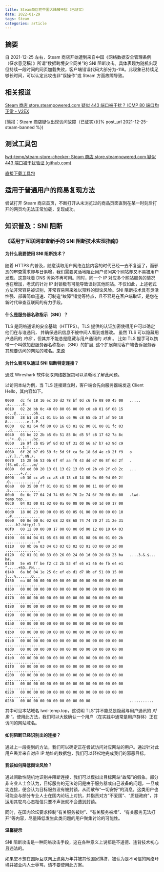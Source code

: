 ```yaml
---
title: Steam商店在中国大陆被干扰（已证实）
date: 2022-01-29
tags: Steam
categories: article
---
```


## 摘要

自 2021-12-25 左右，Steam 商店开始遭到来自中国《网络数据安全管理条例（征求意见稿）》所谓“数据跨境安全网关”的 SNI 阻断攻击。具体表现为随机出现但持续一段时间的网页加载失败，客户端错误代码大部分为-118。此现象已持续足够长时间，可以认定此攻击非“误操作”或 Steam 方面故障导致。

## 相关报道

[Steam 商店 store.steampowered.com 疑似 443 端口被干扰？ ICMP 80 端口均正常 - V2EX](https://www.v2ex.com/t/824179)

[简报：Steam 商店疑似出现访问故障（已证实）]({% post_url 2021-12-25-steam-banned %})

## 测试工具包

[lwd-temp/steam-store-checker: Steam 商店 store.steampowered.com 疑似 443 端口被干扰验证 (github.com)](https://github.com/lwd-temp/steam-store-checker)

[直接下载工具包](https://github.com/lwd-temp/steam-store-checker/archive/refs/heads/main.zip)

## 适用于普通用户的简易复现方法

尝试打开 Steam 商店首页，不断打开从未浏览过的商品页面直到在某一时刻后打开的网页均无法正常加载，复现成功。

## 知识普及：SNI 阻断

### 《适用于互联网审查新手的 SNI 阻断技术实现指南》

#### 为什么我要使用 SNI 阻断技术？

随着 HTTPS 的普及，随意读取用户网络连接内容的时代已经一去不复返了，而邪恶的审查需求却与日俱增，我们需要灵活地阻止用户访问某个网站却又不易被用户发现，这意味着 DNS 污染不再可用。同时，同一个 IP 对应多个网站服务的情况也在增加，老式的针对 IP 封锁极有可能导致误封其他网站。不仅如此，上述老式方法非常容易被识别，非常容易带来难以预料的舆论风险。SNI 阻断技术具有灵活性强、部署简单迅速、可制造“故障”错觉等特点，且不容易在客户端取证，是您在新时代审查互联网的有力手段。

#### 什么是服务器名称指示（SNI）？

TLS 是网络通讯的安全基础（HTTPS）。TLS 提供的认证加密使得用户可以确定他们在与谁通讯， 并确保通讯信息不被中间人看到或篡改。 虽然 TLS 可以隐藏用户通讯的 _内容_ ，但其并不能总是隐藏与用户通讯的 _对象_ 。 比如 TLS 握手可以携带一个叫做加密服务器名称指示（SNI）的扩展, 这个扩展帮助客户端告诉服务器其想要访问的网站的域名。[来源](https://gfw.report/blog/gfw_esni_blocking/zh/)

#### 为什么我可以通过 SNI 阻断特定连接？

通过 Wireshark 软件获取网络数据包可以清晰地了解此问题。

以访问本站为例，当 TLS 连接建立时，客户端会先向服务器端发送 Client Hello，其内容如下。

```
0000   dc fe 18 16 ec 20 d2 78 bf 0d c6 fe 08 00 45 00   ..... .x......E.
0010   02 2d bb 0c 40 00 80 06 00 00 c0 a8 01 6f 68 15   .-..@........oh.
0020   38 b1 c0 c1 01 bb b5 c6 96 c8 65 db 3f af 50 18   8.........e.?.P.
0030   02 02 64 fd 00 00 16 03 01 02 00 01 00 01 fc 03   ..d.............
0040   03 be 22 2b b5 0b 51 85 8c d5 5f c8 17 62 7a 8c   .."+..Q..._..bz.
0050   2e 9f cb 05 9f 8d 03 8f 31 dd 66 a7 b7 e3 9d c9   ........1.f.....
0060   6f 20 b7 d9 59 fc 5d 9f ca 5e 18 6d 4e c8 2f f9   o ..Y.]..^.mN./.
0070   15 28 66 53 0b 6f 4f aa f0 43 dd e7 06 8f 6d 2f   .(fS.oO..C....m/
0080   0d ed 00 20 13 01 13 02 13 03 c0 2b c0 2f c0 2c   ... .......+./.,
0090   c0 30 cc a9 cc a8 c0 13 c0 14 00 9c 00 9d 00 2f   .0............./
00a0   00 35 00 ff 01 00 01 93 00 00 00 11 00 0f 00 00   .5..............
00b0   0c 6c 77 64 2d 74 65 6d 70 2e 74 6f 70 00 0b 00   .lwd-temp.top...
00c0   04 03 00 01 02 00 0a 00 08 00 06 00 1d 00 17 00   ................
00d0   18 00 23 00 00 00 05 00 05 01 00 00 00 00 00 10   ..#.............
00e0   00 0e 00 0c 02 68 32 08 68 74 74 70 2f 31 2e 31   .....h2.http/1.1
00f0   00 12 00 00 00 17 00 00 00 0d 00 12 00 10 04 03   ................
0100   08 04 04 01 05 03 08 05 05 01 08 06 06 01 00 2b   ...............+
0110   00 0b 0a 03 04 03 03 03 02 03 01 03 00 00 2d 00   ..............-.
0120   02 01 01 00 33 00 26 00 24 00 1d 00 20 68 23 ba   ....3.&.$... h#.
0130   5e e5 ff be f2 c2 2b 53 4f e5 e1 46 4e fb e4 e1   ^.....+SO..FN...
0140   6a b6 04 1e 25 0c ef eb d1 d7 8b ef 51 00 15 00   j...%.......Q...
0150   ea 00 00 00 00 00 00 00 00 00 00 00 00 00 00 00   ................
0160   00 00 00 00 00 00 00 00 00 00 00 00 00 00 00 00   ................
0170   00 00 00 00 00 00 00 00 00 00 00 00 00 00 00 00   ................
0180   00 00 00 00 00 00 00 00 00 00 00 00 00 00 00 00   ................
0190   00 00 00 00 00 00 00 00 00 00 00 00 00 00 00 00   ................
01a0   00 00 00 00 00 00 00 00 00 00 00 00 00 00 00 00   ................
01b0   00 00 00 00 00 00 00 00 00 00 00 00 00 00 00 00   ................
01c0   00 00 00 00 00 00 00 00 00 00 00 00 00 00 00 00   ................
01d0   00 00 00 00 00 00 00 00 00 00 00 00 00 00 00 00   ................
01e0   00 00 00 00 00 00 00 00 00 00 00 00 00 00 00 00   ................
01f0   00 00 00 00 00 00 00 00 00 00 00 00 00 00 00 00   ................
0200   00 00 00 00 00 00 00 00 00 00 00 00 00 00 00 00   ................
0210   00 00 00 00 00 00 00 00 00 00 00 00 00 00 00 00   ................
0220   00 00 00 00 00 00 00 00 00 00 00 00 00 00 00 00   ................
0230   00 00 00 00 00 00 00 00 00 00 00                  ...........

```

其中可见本站域名 lwd-temp.top，这说明 TLS“并不能总是隐藏与用户通讯的 _对象_ ”。使用此方法，我们可以大致确认一个用户（在实践中通常是用户群体）正在访问的网站域名。

#### 如何阻断已经识别出的连接？

通过上一段提到的方法，我们可以确定正在尝试访问对应网站的用户。通过针对此用户丢弃来自对应 IP 地址的数据包，我们可以轻松地完成我们的邪恶目标。

#### 我该如何降低舆论风险？

通过间歇性随机地识别并阻断连接，我们可以模拟出目标网站“故障”的假象。部分非专业人士会认为，目标服务的无法访问是由于服务器或自己设备的问题，一旦成功连接，便会认为目标服务没有被封锁，从而散布“一切安好”的消息。这类用户也可能会与部分专业人士在国内论坛上对抗，并指责对方“不爱国”、“质疑政府”，并运用其鸵鸟心态相信只要不声张就不会遭到封锁。

同时，在国内论坛要求控制“有关服务被封”、“有关服务被墙”、“有关服务无法打开”等内容，尽量降低发生此类问题的用户聚集讨论的可能性。

#### 温馨提示

SNI 阻断攻击是一种网络攻击手段，这在各种意义上说都是不道德、违背技术初心且违法的。

如果您不想在国际互联网上遗臭万年并被其他国家排挤、被认为是不可信的网络环境并被业内人士辱骂，请不要使用此方案。
